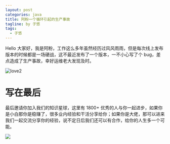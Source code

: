 ```yaml
---
layout: post
categories: java
title: 阿粉一个循环引起的生产事故
tagline: by 子悠
tags: 
  - 子悠
---
```

Hello 大家好，我是阿粉，工作这么多年虽然经历过风风雨雨，但是每次线上发布版本的时候都是一场硬战，这不最近发布了一个版本，一不小心写了个 bug，差点造成了生产事故，幸好运维老大发现及时。

![love2](http://www.justdojava.com/assets/images/2019/java/image_ziyou/love2.jpeg)

<!--more-->



# 写在最后

最后邀请你加入我们的知识星球，这里有 1800+ 优秀的人与你一起进步，如果你是小白那你是稳赚了，很多业内经验和干活分享给你；如果你是大佬，那可以进来我们一起交流分享你的经验，说不定日后我们还可以有合作，给你的人生多一个可能。

![](http://www.justdojava.com/assets/images/2019/java/image_ziyou/子悠-知识星球.png)